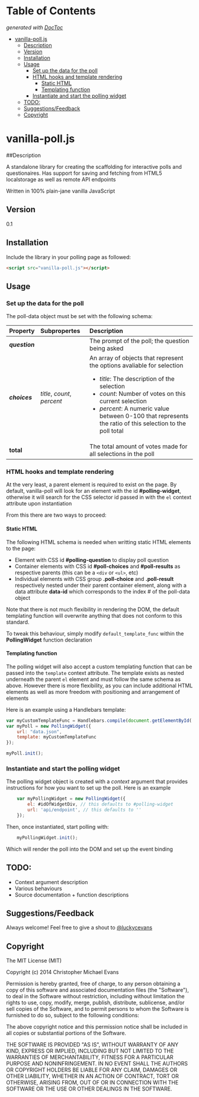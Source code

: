 <!-- START doctoc generated TOC please keep comment here to allow auto update -->
<!-- DON'T EDIT THIS SECTION, INSTEAD RE-RUN doctoc TO UPDATE -->
# Table of Contents
*generated with [DocToc](http://doctoc.herokuapp.com/)*

- [vanilla-poll.js](#vanilla-polljs)
	- [Description](#description)
	- [Version](#version)
	- [Installation](#installation)
	- [Usage](#usage)
		- [Set up the data for the poll](#set-up-the-data-for-the-poll)
		- [HTML hooks and template rendering](#html-hooks-and-template-rendering)
			- [Static HTML](#static-html)
			- [Templating function](#templating-function)
		- [Instantiate  and start the polling widget](#instantiate--and-start-the-polling-widget)
	- [TODO:](#todo)
	- [Suggestions/Feedback](#suggestionsfeedback)
	- [Copyright](#copyright)

<!-- END doctoc generated TOC please keep comment here to allow auto update -->


vanilla-poll.js
=====

##Description

A standalone library for creating the scaffolding for interactive polls and questionaires.
Has support for saving and fetching from HTML5 localstorage as well as remote API endpoints

Written in 100% plain-jane vanilla JavaScript



## Version

0.1

## Installation

Include the library in your polling page as followed:

```html
<script src="vanilla-poll.js"></script>
```

## Usage

### Set up the data for the poll

The poll-data object must be set with the following schema:

Property | Subpropertes | Description
:----| :----| :-----
**_question_** | | The prompt of the poll; the question being asked
**_choices_** | *title*, *count*, *percent* | An array of objects that represent the options avaliable for selection <br> <ul><li>*title*: The description of the selection</li><li>*count*: Number of votes on this current selection<li>*percent*: A numeric value between 0-100 that represents the ratio of this selection to the poll total</ul>
**total** |  | The total amount of votes made for all selections in the poll

### HTML hooks and template rendering

At the very least, a parent element is required to exist on the page. By default, vanilla-poll will look for an element with the id **#polling-widget**, otherwise it will search for the CSS selector id passed in with the `el` context attribute upon instantiation

From this there are two ways to proceed:

#### Static HTML

The following HTML schema is needed when writting static HTML elements to the page:

*   Element with CSS id **#polling-question** to display poll question
*   Container elements with CSS id **#poll-choices** and **#poll-results**
    as respective parents (this can be a `<div` or `<ul>`, etc)
*   Individual elements with CSS group **.poll-choice** and **.poll-result** respectively
    nested under their parent container element, along with a data attribute **data-id** which corresponds to the index # of the poll-data object

Note that there is not much flexibility in rendering the DOM, the default templating function will overwrite anything that does not conform to this standard.

To tweak this behaviour, simply modify `default_template_func` within the **PollingWidget** function declaration


#### Templating function

The polling widget will also accept a custom templating function that can be passed into the `template` context attribute. The template exists as nested underneath the parent `el` element and must follow the same schema as above. However there is more flexibility, as you can include additional HTML elements as well as more freedom with positioning and arrangement of elements

Here is an example using a Handlebars template:

```javascript
var myCustomTemplateFunc = Handlebars.compile(document.getElementById('poll-template').innerHTML);
var myPoll = new PollingWidget({
    url: "data.json",
    template: myCustomTemplateFunc
});

myPoll.init();
```



### Instantiate  and start the polling widget

The polling widget object is created with a *context* argument that provides instructions for how you want to set up the poll. Here is an example

```javascript
    var myPollingWidget = new PollingWidget({
        el: #idOfWidgetDiv, // this defaults to #polling-widget
        url: 'api/endpoint', // this defaults to ''
    });
```

Then, once instantiated, start polling with:
```javascript
    myPollingWidget.init();
```
Which will render the poll into the DOM and set up the event binding


## TODO:

*   Context argument description
*   Various behaviours
*   Source documentation + function descriptions



## Suggestions/Feedback

Always welcome! Feel free to give a shout to [@luckycevans](http://twitter.com/luckycevans)


## Copyright

The MIT License (MIT)

Copyright (c) 2014 Christopher Michael Evans

Permission is hereby granted, free of charge, to any person obtaining a copy
of this software and associated documentation files (the "Software"), to deal
in the Software without restriction, including without limitation the rights
to use, copy, modify, merge, publish, distribute, sublicense, and/or sell
copies of the Software, and to permit persons to whom the Software is
furnished to do so, subject to the following conditions:

The above copyright notice and this permission notice shall be included in all
copies or substantial portions of the Software.

THE SOFTWARE IS PROVIDED "AS IS", WITHOUT WARRANTY OF ANY KIND, EXPRESS OR
IMPLIED, INCLUDING BUT NOT LIMITED TO THE WARRANTIES OF MERCHANTABILITY,
FITNESS FOR A PARTICULAR PURPOSE AND NONINFRINGEMENT. IN NO EVENT SHALL THE
AUTHORS OR COPYRIGHT HOLDERS BE LIABLE FOR ANY CLAIM, DAMAGES OR OTHER
LIABILITY, WHETHER IN AN ACTION OF CONTRACT, TORT OR OTHERWISE, ARISING FROM,
OUT OF OR IN CONNECTION WITH THE SOFTWARE OR THE USE OR OTHER DEALINGS IN THE
SOFTWARE.








